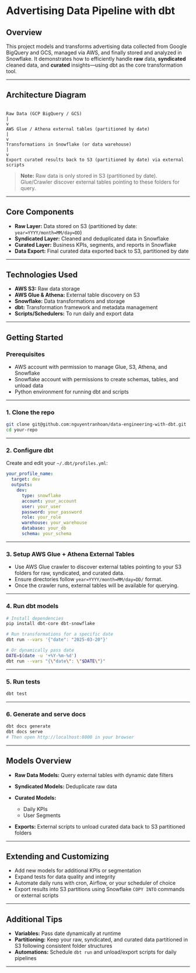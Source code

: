 
# Advertising Data Pipeline with dbt

## Overview

This project models and transforms advertising data collected from Google BigQuery and GCS, managed via AWS, and finally stored and analyzed in Snowflake. It demonstrates how to efficiently handle **raw** data, **syndicated** cleaned data, and **curated** insights—using dbt as the core transformation tool.

---

## Architecture Diagram

```

Raw Data (GCP BigQuery / GCS)
|
v
AWS Glue / Athena external tables (partitioned by date)
|
v
Transformations in Snowflake (or data warehouse)
|
v
Export curated results back to S3 (partitioned by date) via external scripts

````

> **Note:** Raw data is only stored in S3 (partitioned by date). Glue/Crawler discover external tables pointing to these folders for query.

---

## Core Components

- **Raw Layer:** Data stored on S3 (partitioned by date: `year=YYYY/month=MM/day=DD`)
- **Syndicated Layer:** Cleaned and deduplicated data in Snowflake
- **Curated Layer:** Business KPIs, segments, and reports in Snowflake
- **Data Export:** Final curated data exported back to S3, partitioned by date

---

## Technologies Used

- **AWS S3:** Raw data storage  
- **AWS Glue & Athena:** External table discovery on S3  
- **Snowflake:** Data transformations and storage  
- **dbt:** Transformation framework and metadata management  
- **Scripts/Schedulers:** To run daily and export data  

---

## Getting Started

### Prerequisites

- AWS account with permission to manage Glue, S3, Athena, and Snowflake  
- Snowflake account with permissions to create schemas, tables, and unload data  
- Python environment for running dbt and scripts  

---

### 1. Clone the repo

```bash
git clone git@github.com:nguyentranhoan/data-engineering-with-dbt.git
cd your-repo
````

---

### 2. Configure dbt

Create and edit your `~/.dbt/profiles.yml`:

```yaml
your_profile_name:
  target: dev
  outputs:
    dev:
      type: snowflake
      account: your_account
      user: your_user
      password: your_password
      role: your_role
      warehouse: your_warehouse
      database: your_db
      schema: your_schema
```

---

### 3. Setup AWS Glue + Athena External Tables

* Use AWS Glue crawler to discover external tables pointing to your S3 folders for raw, syndicated, and curated data.
* Ensure directories follow `year=YYYY/month=MM/day=DD/` format.
* Once the crawler runs, external tables will be available for querying.

---

### 4. Run dbt models

```bash
# Install dependencies
pip install dbt-core dbt-snowflake

# Run transformations for a specific date
dbt run --vars '{"date": "2025-03-20"}'

# Or dynamically pass date
DATE=$(date -u '+%Y-%m-%d')
dbt run --vars "{\"date\": \"$DATE\"}"
```

---

### 5. Run tests

```bash
dbt test
```

---

### 6. Generate and serve docs

```bash
dbt docs generate
dbt docs serve
# Then open http://localhost:8000 in your browser
```

---

## Models Overview

* **Raw Data Models:** Query external tables with dynamic date filters

* **Syndicated Models:** Deduplicate raw data

* **Curated Models:**

  * Daily KPIs
  * User Segments

* **Exports:** External scripts to unload curated data back to S3 partitioned folders

---

## Extending and Customizing

* Add new models for additional KPIs or segmentation
* Expand tests for data quality and integrity
* Automate daily runs with cron, Airflow, or your scheduler of choice
* Export results into S3 partitions using Snowflake `COPY INTO` commands or external scripts

---

## Additional Tips

* **Variables:** Pass date dynamically at runtime
* **Partitioning:** Keep your raw, syndicated, and curated data partitioned in S3 following consistent folder structures
* **Automations:** Schedule `dbt run` and unload/export scripts for daily pipelines

---
